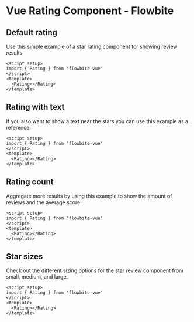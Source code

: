<script setup>
import RatingExample from './examples/RatingExample.vue'
import RatingWithTextExample from './examples/RatingWithTextExample.vue'
import RatingCountExample from './examples/RatingCountExample.vue'
import RatingStarSizesExample from './examples/RatingStarSizesExample.vue'
</script>
# Vue Rating Component - Flowbite

## Default rating
Use this simple example of a star rating component for showing review results.
```vue
<script setup>
import { Rating } from 'flowbite-vue'
</script>
<template>
  <Rating></Rating>
</template>
```

<RatingExample />

## Rating with text
If you also want to show a text near the stars you can use this example as a reference.
```vue
<script setup>
import { Rating } from 'flowbite-vue'
</script>
<template>
  <Rating></Rating>
</template>
```

<RatingWithTextExample />

## Rating count
Aggregate more results by using this example to show the amount of reviews and the average score.
```vue
<script setup>
import { Rating } from 'flowbite-vue'
</script>
<template>
  <Rating></Rating>
</template>
```

<RatingCountExample />

## Star sizes
Check out the different sizing options for the star review component from small, medium, and large.
```vue
<script setup>
import { Rating } from 'flowbite-vue'
</script>
<template>
  <Rating></Rating>
</template>
```

<RatingStarSizesExample />
